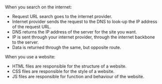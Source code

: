 When you search on the internet:
* Request URL search goes to the internet provider.
* Internet provider sends the request to the DNS to look-up the IP address of the request URL.
* DNS returns the IP address of the server for the site you want.
* IP is sent through your internet provider, through the internet backbone to the server.
* Data is returned through the same, but opposite route.

When you use a website:
* HTML files are responsible for the structure of a website.
* CSS files are responsible for the style of a website.
* JS files are responsible for function and behaviour of the website.

